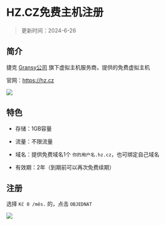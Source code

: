 # HZ.CZ免费主机注册

> 更新时间：2024-6-26



## 简介

捷克 [Gransy公司](https://gransy.com/) 旗下虚拟主机服务商，提供的免费虚拟主机

官网：https://hz.cz

![](/server/hzcz/hzcz-01.png)



## 特色

* 存储：1GB容量

* 流量：不限流量

* 域名：提供免费域名1个 `你的用户名.hz.cz`，也可绑定自己域名

* 有效期：2年（到期前可以再次免费续期）



## 注册

选择 `Kč 0 /měs.` 的，点击 `OBJEDNAT` 

![](/server/hzcz/hzcz-02.png)

